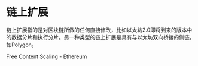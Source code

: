 # 链上扩展

链上扩展指的是对区块链所做的任何直接修改，比如以太坊2.0即将到来的版本中的数据分片和执行分片。另一种类型的链上扩展是具有与以太坊双向桥接的侧链，如Polygon。

<ResourceGroupTitle>Free Content</ResourceGroupTitle>
<BadgeLink colorScheme='yellow' badgeText='Read' href='https://ethereum.org/en/developers/docs/scaling/'>Scaling - Ethereum</BadgeLink>

